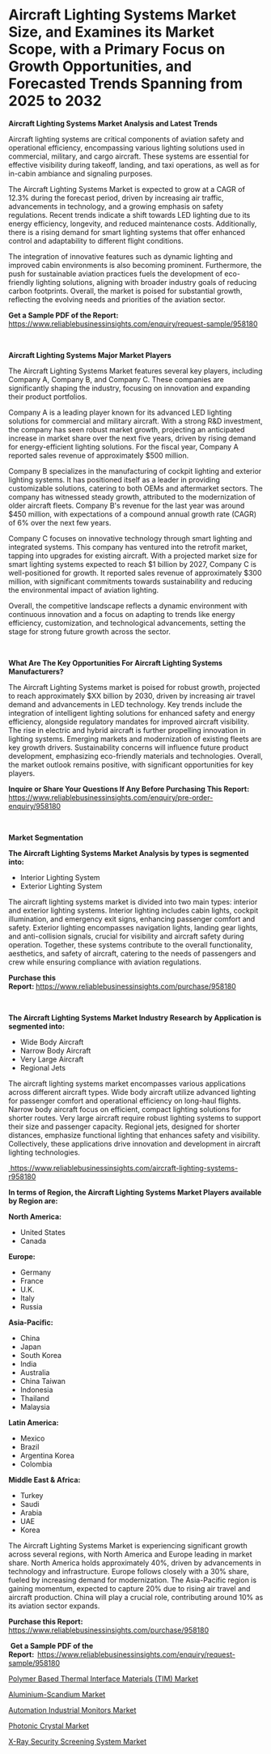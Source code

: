 <p><h1>Aircraft Lighting Systems Market Size, and Examines its Market Scope, with a Primary Focus on Growth Opportunities, and Forecasted Trends Spanning from 2025 to 2032</h1></p><p><strong>Aircraft Lighting Systems Market Analysis and Latest Trends</strong></p>
<p><p>Aircraft lighting systems are critical components of aviation safety and operational efficiency, encompassing various lighting solutions used in commercial, military, and cargo aircraft. These systems are essential for effective visibility during takeoff, landing, and taxi operations, as well as for in-cabin ambiance and signaling purposes. </p><p>The Aircraft Lighting Systems Market is expected to grow at a CAGR of 12.3% during the forecast period, driven by increasing air traffic, advancements in technology, and a growing emphasis on safety regulations. Recent trends indicate a shift towards LED lighting due to its energy efficiency, longevity, and reduced maintenance costs. Additionally, there is a rising demand for smart lighting systems that offer enhanced control and adaptability to different flight conditions. </p><p>The integration of innovative features such as dynamic lighting and improved cabin environments is also becoming prominent. Furthermore, the push for sustainable aviation practices fuels the development of eco-friendly lighting solutions, aligning with broader industry goals of reducing carbon footprints. Overall, the market is poised for substantial growth, reflecting the evolving needs and priorities of the aviation sector.</p></p>
<p><strong>Get a Sample PDF of the Report:&nbsp;</strong> <a href="https://www.reliablebusinessinsights.com/enquiry/request-sample/958180?utm_campaign=57&utm_medium=2&utm_source=Github&utm_content=ia&utm_term=21032025&utm_id=aircraft-lighting-systems">https://www.reliablebusinessinsights.com/enquiry/request-sample/958180</a></p>
<p>&nbsp;</p>
<p><strong>Aircraft Lighting Systems Major Market Players</strong></p>
<p><p>The Aircraft Lighting Systems Market features several key players, including Company A, Company B, and Company C. These companies are significantly shaping the industry, focusing on innovation and expanding their product portfolios.</p><p>Company A is a leading player known for its advanced LED lighting solutions for commercial and military aircraft. With a strong R&D investment, the company has seen robust market growth, projecting an anticipated increase in market share over the next five years, driven by rising demand for energy-efficient lighting solutions. For the fiscal year, Company A reported sales revenue of approximately $500 million.</p><p>Company B specializes in the manufacturing of cockpit lighting and exterior lighting systems. It has positioned itself as a leader in providing customizable solutions, catering to both OEMs and aftermarket sectors. The company has witnessed steady growth, attributed to the modernization of older aircraft fleets. Company B's revenue for the last year was around $450 million, with expectations of a compound annual growth rate (CAGR) of 6% over the next few years.</p><p>Company C focuses on innovative technology through smart lighting and integrated systems. This company has ventured into the retrofit market, tapping into upgrades for existing aircraft. With a projected market size for smart lighting systems expected to reach $1 billion by 2027, Company C is well-positioned for growth. It reported sales revenue of approximately $300 million, with significant commitments towards sustainability and reducing the environmental impact of aviation lighting. </p><p>Overall, the competitive landscape reflects a dynamic environment with continuous innovation and a focus on adapting to trends like energy efficiency, customization, and technological advancements, setting the stage for strong future growth across the sector.</p></p>
<p>&nbsp;</p>
<p><strong>What Are The Key Opportunities For Aircraft Lighting Systems Manufacturers?</strong></p>
<p><p>The Aircraft Lighting Systems market is poised for robust growth, projected to reach approximately $XX billion by 2030, driven by increasing air travel demand and advancements in LED technology. Key trends include the integration of intelligent lighting solutions for enhanced safety and energy efficiency, alongside regulatory mandates for improved aircraft visibility. The rise in electric and hybrid aircraft is further propelling innovation in lighting systems. Emerging markets and modernization of existing fleets are key growth drivers. Sustainability concerns will influence future product development, emphasizing eco-friendly materials and technologies. Overall, the market outlook remains positive, with significant opportunities for key players.</p></p>
<p><strong>Inquire or Share Your Questions If Any Before Purchasing This Report:</strong> <a href="https://www.reliablebusinessinsights.com/enquiry/pre-order-enquiry/958180?utm_campaign=57&utm_medium=2&utm_source=Github&utm_content=ia&utm_term=21032025&utm_id=aircraft-lighting-systems">https://www.reliablebusinessinsights.com/enquiry/pre-order-enquiry/958180</a></p>
<p>&nbsp;</p>
<p><strong>Market Segmentation</strong></p>
<p><strong>The Aircraft Lighting Systems Market Analysis by types is segmented into:</strong></p>
<p><ul><li>Interior Lighting System</li><li>Exterior Lighting System</li></ul></p>
<p><p>The aircraft lighting systems market is divided into two main types: interior and exterior lighting systems. Interior lighting includes cabin lights, cockpit illumination, and emergency exit signs, enhancing passenger comfort and safety. Exterior lighting encompasses navigation lights, landing gear lights, and anti-collision signals, crucial for visibility and aircraft safety during operation. Together, these systems contribute to the overall functionality, aesthetics, and safety of aircraft, catering to the needs of passengers and crew while ensuring compliance with aviation regulations.</p></p>
<p><strong>Purchase this Report:&nbsp;</strong><a href="https://www.reliablebusinessinsights.com/purchase/958180?utm_campaign=57&utm_medium=2&utm_source=Github&utm_content=ia&utm_term=21032025&utm_id=aircraft-lighting-systems">https://www.reliablebusinessinsights.com/purchase/958180</a></p>
<p>&nbsp;</p>
<p><strong>The Aircraft Lighting Systems Market Industry Research by Application is segmented into:</strong></p>
<p><ul><li>Wide Body Aircraft</li><li>Narrow Body Aircraft</li><li>Very Large Aircraft</li><li>Regional Jets</li></ul></p>
<p><p>The aircraft lighting systems market encompasses various applications across different aircraft types. Wide body aircraft utilize advanced lighting for passenger comfort and operational efficiency on long-haul flights. Narrow body aircraft focus on efficient, compact lighting solutions for shorter routes. Very large aircraft require robust lighting systems to support their size and passenger capacity. Regional jets, designed for shorter distances, emphasize functional lighting that enhances safety and visibility. Collectively, these applications drive innovation and development in aircraft lighting technologies.</p></p>
<p><a href="https://www.reliablebusinessinsights.com/aircraft-lighting-systems-r958180?utm_campaign=57&utm_medium=2&utm_source=Github&utm_content=ia&utm_term=21032025&utm_id=aircraft-lighting-systems">&nbsp;https://www.reliablebusinessinsights.com/aircraft-lighting-systems-r958180</a></p>
<p><strong>In terms of Region, the Aircraft Lighting Systems Market Players available by Region are:</strong></p>
<p>
    <p> <strong> North America: </strong>
        <ul>
            <li>United States</li>
            <li>Canada</li>
        </ul>
        </p> 
    <p> <strong> Europe: </strong>
        <ul>
            <li>Germany</li>
            <li>France</li>
            <li>U.K.</li>
            <li>Italy</li>
            <li>Russia</li>
        </ul>
        </p> 
    <p> <strong> Asia-Pacific: </strong>
        <ul>
            <li>China</li>
            <li>Japan</li>
            <li>South Korea</li>
            <li>India</li>
            <li>Australia</li>
            <li>China Taiwan</li>
            <li>Indonesia</li>
            <li>Thailand</li>
            <li>Malaysia</li>
        </ul>
        </p> 
    <p> <strong> Latin America: </strong>
        <ul>
            <li>Mexico</li>
            <li>Brazil</li>
            <li>Argentina Korea</li>
            <li>Colombia</li>
        </ul>
        </p> 
    <p> <strong> Middle East & Africa: </strong>
        <ul>
            <li>Turkey</li>
            <li>Saudi</li>
            <li>Arabia</li>
            <li>UAE</li>
            <li>Korea</li>
        </ul>
    </p>
    </p>
<p><p>The Aircraft Lighting Systems Market is experiencing significant growth across several regions, with North America and Europe leading in market share. North America holds approximately 40%, driven by advancements in technology and infrastructure. Europe follows closely with a 30% share, fueled by increasing demand for modernization. The Asia-Pacific region is gaining momentum, expected to capture 20% due to rising air travel and aircraft production. China will play a crucial role, contributing around 10% as its aviation sector expands.</p></p>
<p><strong>Purchase this Report: </strong><a href="https://www.reliablebusinessinsights.com/purchase/958180?utm_campaign=57&utm_medium=2&utm_source=Github&utm_content=ia&utm_term=21032025&utm_id=aircraft-lighting-systems">https://www.reliablebusinessinsights.com/purchase/958180</a></p>
<p>&nbsp;<strong>Get a Sample PDF of the Report:&nbsp;&nbsp;</strong><a href="https://www.reliablebusinessinsights.com/enquiry/request-sample/958180?utm_campaign=57&utm_medium=2&utm_source=Github&utm_content=ia&utm_term=21032025&utm_id=aircraft-lighting-systems">https://www.reliablebusinessinsights.com/enquiry/request-sample/958180</a></p>
<p><strong></strong></p>
<p><p><a href="https://github.com/akermigarib/Market-Research-Report-List-1/blob/main/polymer-based-thermal-interface-materials-tim-market.md?utm_campaign=57&utm_medium=2&utm_source=Github&utm_content=ia&utm_term=21032025&utm_id=aircraft-lighting-systems">Polymer Based Thermal Interface Materials (TIM) Market</a></p><p><a href="https://github.com/dushornerfe/Market-Research-Report-List-1/blob/main/aluminium-scandium-market.md?utm_campaign=57&utm_medium=2&utm_source=Github&utm_content=ia&utm_term=21032025&utm_id=aircraft-lighting-systems">Aluminium-Scandium Market</a></p><p><a href="https://github.com/djarixneoza/Market-Research-Report-List-1/blob/main/automation-industrial-monitors-market.md?utm_campaign=57&utm_medium=2&utm_source=Github&utm_content=ia&utm_term=21032025&utm_id=aircraft-lighting-systems">Automation Industrial Monitors Market</a></p><p><a href="https://github.com/huelarnzeba29/Market-Research-Report-List-1/blob/main/photonic-crystal-market.md?utm_campaign=57&utm_medium=2&utm_source=Github&utm_content=ia&utm_term=21032025&utm_id=aircraft-lighting-systems">Photonic Crystal Market</a></p><p><a href="https://github.com/bedelibekwe58/Market-Research-Report-List-1/blob/main/x-ray-security-screening-system-market.md?utm_campaign=57&utm_medium=2&utm_source=Github&utm_content=ia&utm_term=21032025&utm_id=aircraft-lighting-systems">X-Ray Security Screening System Market</a></p></p>